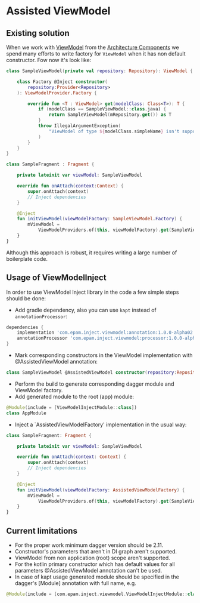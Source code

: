 # Assisted ViewModel

## Existing solution

When we work with [ViewModel](https://developer.android.com/reference/androidx/lifecycle/ViewModel) from the [Architecture Components](https://developer.android.com/topic/libraries/architecture) we spend many efforts to write factory for `ViewModel` when it has non default constructor. Fow now it's look like:

```kotlin
class SampleViewModel(private val repository: Repository): ViewModel {

    class Factory @Inject constructor(
        repository:Provider<Repository>
    ): ViewModelProvider.Factory {

        override fun <T : ViewModel> get(modelClass: Class<T>): T {
            if (modelClass == SampleViewModel::class.java) {
                return SampleViewModel(mRepository.get()) as T
            }
            throw IllegalArgumentException(
                "ViewModel of type ${modelClass.simpleName} isn't supported by the factory."
            )
        }
    }
}
```

```kotlin
class SampleFragment : Fragment {

    private lateinit var viewModel: SampleViewModel

    override fun onAttach(context:Context) {
        super.onAttach(context)
        // Inject dependencies
    }

    @Inject
    fun initViewModel(viewModelFactory: SampleViewModel.Factory) {
        mViewModel = 
            ViewModelProviders.of(this, viewModelFactory).get(SampleViewModel::class.java)
    }
}
```

Although this approach is robust, it requires writing a large number of boilerplate code.

## Usage of ViewModelInject
In order to use ViewModel Inject library in the code a few simple steps should be done:

* Add gradle dependency, also you can use `kapt` instead of `annotationProcessor`:

```groovy
dependencies {
    implementation 'com.epam.inject.viewmodel:annotation:1.0.0-alpha02'
    annotationProcessor 'com.epam.inject.viewmodel:processor:1.0.0-alpha02'
}
```

* Mark corresponding constructors in the ViewModel implementation with @AssistedViewModel annotation:

```kotlin
class SampleViewModel @AssistedViewModel constructor(repository:Repository): ViewModel
```

* Perform the build to generate corresponding dagger module and ViewModel factory.
* Add generated module to the root (app) module:

```kotlin
@Module(include = [ViewModelInjectModule::class])
class AppModule
```
* Inject a `AssistedViewModelFactory' implementation in the usual way:

```kotlin
class SampleFragment: Fragment {

    private lateinit var viewModel: SampleViewModel

    override fun onAttach(context: Context) {
        super.onAttach(context)
        // Inject dependencies
    }

    @Inject
    fun initViewModel(viewModelFactory: AssistedViewModelFactory) {
        mViewModel = 
            ViewModelProviders.of(this, viewModelFactory).get(SampleViewModel::class.java)
    }
}
```


## Current limitations
* For the proper work minimum dagger version should be 2.11.
* Constructor's parameters that aren't in DI graph aren't supported.
* ViewModel from non application (root) scope aren't supported.
* For the kotlin primary constructor which has default values for all parameters @AssistedViewModel annotation can't be used.
* In case of kapt usage generated module should be specified in the dagger's [Module] annotation with full name, e.g. 

```kotlin
@Module(include = [com.epam.inject.viewmodel.ViewModelInjectModule::class])
```